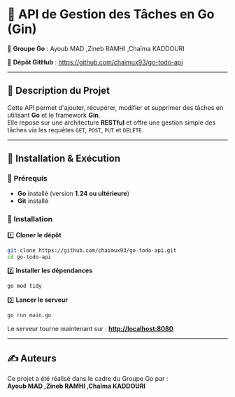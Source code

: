# 📌 API de Gestion des Tâches en Go (Gin)

👥 **Groupe Go** : Ayoub MAD ,Zineb RAMHI ,Chaïma KADDOURI

🔗 **Dépôt GitHub** : https://github.com/chaimux93/go-todo-api

---

## 📝 Description du Projet
Cette API permet d'ajouter, récupérer, modifier et supprimer des tâches en utilisant **Go** et le framework **Gin**.  
Elle repose sur une architecture **RESTful** et offre une gestion simple des tâches via les requêtes `GET`, `POST`, `PUT` et `DELETE`.

---

## 🚀 Installation & Exécution

### 🔹 **Prérequis**
- **Go** installé (version **1.24 ou ultérieure**)
- **Git** installé

### 🔹 **Installation**

1️⃣ **Cloner le dépôt**
```sh
git clone https://github.com/chaimux93/go-todo-api.git
cd go-todo-api
```

2️⃣ **Installer les dépendances**
```sh
go mod tidy
```

3️⃣ **Lancer le serveur**
```sh
go run main.go
```
Le serveur tourne maintenant sur : **[http://localhost:8080](http://localhost:8080)**

---

## ✍️ **Auteurs**
Ce projet a été réalisé dans le cadre du Groupe Go par :  
**Ayoub MAD ,Zineb RAMHI ,Chaïma KADDOURI**

